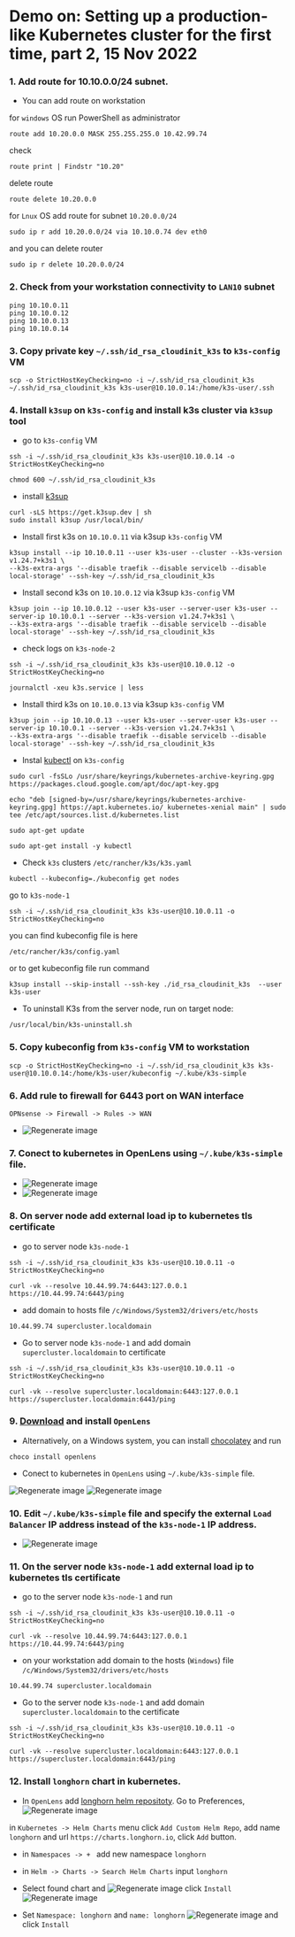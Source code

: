 # Demo on: Setting up a production-like Kubernetes cluster for the first time, part 2, 15 Nov 2022

### 1. Add route for 10.10.0.0/24 subnet.
   - You can add route on workstation
  
   for `windows` OS run PowerShell as administrator
  ```
  route add 10.20.0.0 MASK 255.255.255.0 10.42.99.74
  ```
  
  check 
```
route print | Findstr "10.20"
```

delete route
```
route delete 10.20.0.0
```
for `Lnux` OS add route for subnet `10.20.0.0/24`
```
sudo ip r add 10.20.0.0/24 via 10.10.0.74 dev eth0
```
and you can delete router
```
sudo ip r delete 10.20.0.0/24
```


### 2. Check from your workstation connectivity to `LAN10` subnet
   
   ```
   ping 10.10.0.11
   ping 10.10.0.12
   ping 10.10.0.13
   ping 10.10.0.14
   ```
   
### 3. Copy private key `~/.ssh/id_rsa_cloudinit_k3s` to `k3s-config` VM
   
   ```
   scp -o StrictHostKeyChecking=no -i ~/.ssh/id_rsa_cloudinit_k3s ~/.ssh/id_rsa_cloudinit_k3s k3s-user@10.10.0.14:/home/k3s-user/.ssh
   ```

### 4.  Install `k3sup` on `k3s-config` and install k3s cluster via `k3sup` tool
   - go to `k3s-config` VM
  
  ```
  ssh -i ~/.ssh/id_rsa_cloudinit_k3s k3s-user@10.10.0.14 -o StrictHostKeyChecking=no	

  chmod 600 ~/.ssh/id_rsa_cloudinit_k3s
  ```

   - install [k3sup](https://github.com/alexellis/k3sup)
  
  ```
  curl -sLS https://get.k3sup.dev | sh
  sudo install k3sup /usr/local/bin/
  ```

  - Install first k3s on `10.10.0.11` via k3sup `k3s-config` VM
  
  ```
  k3sup install --ip 10.10.0.11 --user k3s-user --cluster --k3s-version v1.24.7+k3s1 \
  --k3s-extra-args '--disable traefik --disable servicelb --disable local-storage' --ssh-key ~/.ssh/id_rsa_cloudinit_k3s
  ```
 
 - Install second k3s on `10.10.0.12` via k3sup `k3s-config` VM
  
  ```
  k3sup join --ip 10.10.0.12 --user k3s-user --server-user k3s-user --server-ip 10.10.0.1 --server --k3s-version v1.24.7+k3s1 \
  --k3s-extra-args '--disable traefik --disable servicelb --disable local-storage' --ssh-key ~/.ssh/id_rsa_cloudinit_k3s	
  ```
 - check logs on `k3s-node-2`
  
  ```
  ssh -i ~/.ssh/id_rsa_cloudinit_k3s k3s-user@10.10.0.12 -o StrictHostKeyChecking=no	
  
  journalctl -xeu k3s.service | less
  ```

  - Install third k3s on `10.10.0.13` via k3sup `k3s-config` VM
  
  ```
  k3sup join --ip 10.10.0.13 --user k3s-user --server-user k3s-user --server-ip 10.10.0.1 --server --k3s-version v1.24.7+k3s1 \
  --k3s-extra-args '--disable traefik --disable servicelb --disable local-storage' --ssh-key ~/.ssh/id_rsa_cloudinit_k3s
  ```

  - Instal [kubectl](https://kubernetes.io/docs/tasks/tools/install-kubectl-linux/#install-using-native-package-management) on `k3s-config`
  
  ```
  sudo curl -fsSLo /usr/share/keyrings/kubernetes-archive-keyring.gpg https://packages.cloud.google.com/apt/doc/apt-key.gpg
  
  echo "deb [signed-by=/usr/share/keyrings/kubernetes-archive-keyring.gpg] https://apt.kubernetes.io/ kubernetes-xenial main" | sudo tee /etc/apt/sources.list.d/kubernetes.list
  
  sudo apt-get update

  sudo apt-get install -y kubectl
  ```

  - Check `k3s` clusters `/etc/rancher/k3s/k3s.yaml`
  
  ```
  kubectl --kubeconfig=./kubeconfig get nodes
  ```

  go to `k3s-node-1`

  ```
  ssh -i ~/.ssh/id_rsa_cloudinit_k3s k3s-user@10.10.0.11 -o StrictHostKeyChecking=no	
  ```

  you can find kubeconfig file is here

  ```
  /etc/rancher/k3s/config.yaml
  ```
  or to get kubeconfig file run command

  ```
  k3sup install --skip-install --ssh-key ./id_rsa_cloudinit_k3s  --user k3s-user
  ```
  
  * To uninstall K3s from the server node, run on target node:
  
  ```
  /usr/local/bin/k3s-uninstall.sh
  ```

### 5. Copy kubeconfig from `k3s-config` VM to workstation

```
scp -o StrictHostKeyChecking=no -i ~/.ssh/id_rsa_cloudinit_k3s k3s-user@10.10.0.14:/home/k3s-user/kubeconfig ~/.kube/k3s-simple
```

### 6. Add rule to firewall for 6443 port on WAN interface

`OPNsense -> Firewall -> Rules -> WAN`


- ![Regenerate image](./images/Rule_6443.jpg)

### 7. Conect to kubernetes in OpenLens using `~/.kube/k3s-simple` file.

- ![Regenerate image](./images/OpenLens1.jpg)
- ![Regenerate image](./images/OpenLens2.jpg)

### 8. On server node add external load ip to kubernetes tls certificate

- go to server node `k3s-node-1`

```
ssh -i ~/.ssh/id_rsa_cloudinit_k3s k3s-user@10.10.0.11 -o StrictHostKeyChecking=no

curl -vk --resolve 10.44.99.74:6443:127.0.0.1  https://10.44.99.74:6443/ping
```

- 	add domain to hosts file `/c/Windows/System32/drivers/etc/hosts`
  
  ```
  10.44.99.74 supercluster.localdomain
  ```

- Go to server node `k3s-node-1` and add domain `supercluster.localdomain` to certificate

```
ssh -i ~/.ssh/id_rsa_cloudinit_k3s k3s-user@10.10.0.11 -o StrictHostKeyChecking=no

curl -vk --resolve supercluster.localdomain:6443:127.0.0.1  https://supercluster.localdomain:6443/ping
```
### 9. [Download](https://github.com/MuhammedKalkan/OpenLens/releases) and install `OpenLens`
- Alternatively, on a Windows system, you can install [chocolatey](https://chocolatey.org/install) and run
  
```
choco install openlens
```

- Conect to kubernetes in `OpenLens` using `~/.kube/k3s-simple` file.

![Regenerate image](./images/OpenLens1.jpg)
![Regenerate image](./images/OpenLens2.jpg)


### 10. Edit `~/.kube/k3s-simple` file and specify the external `Load Balancer` IP address instead of the `k3s-node-1` IP address.

- ![Regenerate image](./images/config1.jpg)


### 11. On the server node `k3s-node-1` add external load ip to kubernetes tls certificate

- go to the server node `k3s-node-1` and run

```
ssh -i ~/.ssh/id_rsa_cloudinit_k3s k3s-user@10.10.0.11 -o StrictHostKeyChecking=no

curl -vk --resolve 10.44.99.74:6443:127.0.0.1  https://10.44.99.74:6443/ping
```

- 	on your workstation add domain to the hosts (`Windows`) file `/c/Windows/System32/drivers/etc/hosts`
  
  ```
  10.44.99.74 supercluster.localdomain
  ```

- Go to the server node `k3s-node-1` and add domain `supercluster.localdomain` to the certificate

```
ssh -i ~/.ssh/id_rsa_cloudinit_k3s k3s-user@10.10.0.11 -o StrictHostKeyChecking=no

curl -vk --resolve supercluster.localdomain:6443:127.0.0.1  https://supercluster.localdomain:6443/ping
```

### 12. Install `longhorn` chart in kubernetes.
- In `OpenLens` add [longhorn helm repositoty](https://charts.longhorn.io). Go to Preferences,
![Regenerate image](./images/Preferences.jpg)

in `Kubernetes -> Helm Charts` menu click `Add Custom Helm Repo`, add name `longhorn` and url `https://charts.longhorn.io`, click `Add` button.

- in `Namespaces -> + ` add new namespace `longhorn`
  
- in `Helm -> Charts -> Search Helm Charts` input `longhorn`

- Select found chart and
![Regenerate image](./images/longhorn_chart.jpg)
click `Install`
![Regenerate image](./images/longhorn_chart_install.jpg)

- Set `Namespace: longhorn` and `name: longhorn`
![Regenerate image](./images/longhorn_name.jpg)
and click `Install`



